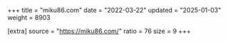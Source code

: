 +++
title = "miku86.com"
date = "2022-03-22"
updated = "2025-01-03"
weight = 8903

[extra]
source = "https://miku86.com/"
ratio = 76
size = 9
+++

